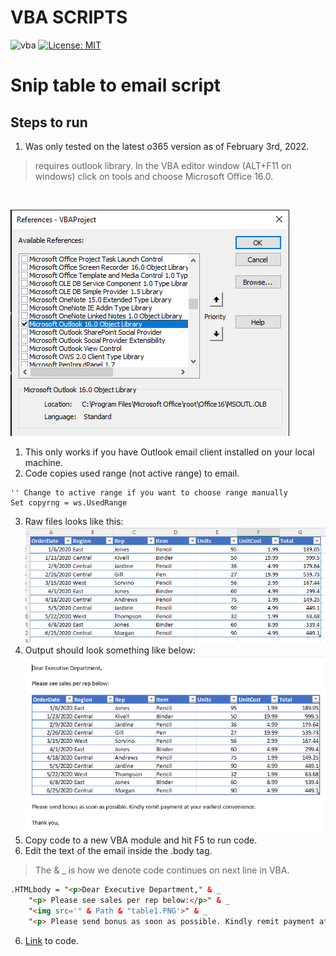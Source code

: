 # **VBA SCRIPTS**
![vba](https://img.shields.io/badge/VBA-o365-green)
[![License: MIT](https://img.shields.io/badge/License-MIT-yellow.svg)](https://opensource.org/licenses/MIT)

# **Snip table to email script**
## **Steps to run**
1. Was only tested on the latest o365 version as of February 3rd, 2022.
> requires outlook library. In the VBA editor window (ALT+F11 on windows) click on tools and choose Microsoft Office 16.0.
<br>

![office](/assets/op.PNG)
1. This only works if you have Outlook email client installed on your local machine.
2. Code copies used range (not active range) to email.
```vba
'' Change to active range if you want to choose range manually
Set copyrng = ws.UsedRange
```
3. Raw files looks like this:
![input](/assets/od.PNG)
4. Output should look something like below:
![output](/assets/oo.PNG)
5. Copy code to a new VBA module and hit F5 to run code.
6. Edit the text of the email inside the .body tag.
> The & _ is how we denote code continues on next line in VBA.
```HTML
.HTMLbody = "<p>Dear Executive Department," & _
    "<p> Please see sales per rep below:</p>" & _
    "<img src='" & Path & "table1.PNG'>" & _
    "<p> Please send bonus as soon as possible. Kindly remit payment at your earliest convenience.<p>Thank you,</p>"
```

6. [Link](/scripts/tableToEmail.bas) to code.




